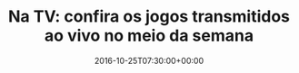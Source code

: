 ---
layout: post
title: "Na TV: confira os jogos transmitidos ao vivo no meio da semana"
date: 2016-10-25T07:30:00+00:00
external_link: "http://globoesporte.globo.com/futebol/noticia/2016/10/na-tv-confira-os-jogos-transmitidos-ao-vivo-no-meio-da-semana.html"
categories: news globo.com
---